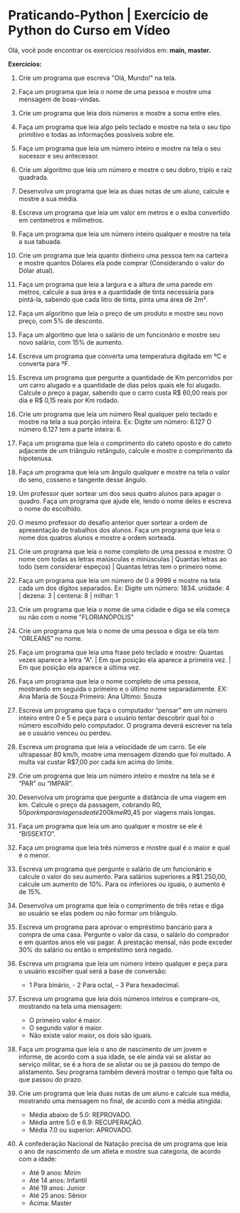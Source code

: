# Praticando-Python | Exercício de Python do Curso em Vídeo

Olá, você pode encontrar os exercícios resolvidos em: **main, master.**

**Exercícios:**

01) Crie um programa que escreva "Olá, Mundo!" na tela.

2) Faça um programa que leia o nome de uma pessoa e mostre uma mensagem de boas-vindas.

3) Crie um programa que leia dois números e mostre a soma entre eles.

4) Faça um programa que leia algo pelo teclado e mostre na tela o seu tipo primitivo e todas as informações possíveis sobre ele.

5) Faça um programa que leia um número inteiro e mostre na tela o seu sucessor e seu antecessor.

6) Crie um algoritmo que leia um número e mostre o seu dobro, triplo e raiz quadrada.

7) Desenvolva um programa que leia as duas notas de um aluno, calcule e mostre a sua média.

8) Escreva um programa que leia um valor em metros e o exiba convertido em centimetros e milimetros.

9) Faça um programa que leia um número inteiro qualquer e mostre na tela a sua tabuada.

10) Crie um programa que leia quanto dinheiro uma pessoa tem na carteira e mostre quantos Dólares ela pode comprar (Considerando o valor do Dólar atual).

11) Faça um programa que leia a largura e a altura de uma parede em metros, calcule a sua área e a quantidade de tinta necessária para pintá-la, sabendo que cada litro de tinta, pinta uma área de 2m².

12) Faça um algoritmo que leia o preço de um produto e mostre seu novo preço, com 5% de desconto.

13) Faça um algoritmo que leia o salário de um funcionário e mostre seu novo salário, com 15% de aumento.

14) Escreva um programa que converta uma temperatura digitada em ºC e converta para ºF.

15) Escreva um programa que pergunte a quantidade de Km percorridos por um carro alugado e a quantidade de dias pelos quais ele foi alugado. Calcule o preço a pagar, sabendo que o carro custa R$ 60,00 reais por dia e R$ 0,15 reais por Km rodado.

16) Crie um programa que leia um número Real qualquer pelo teclado e mostre na tela a sua porção inteira.
    Ex: Digite um número: 6.127
    O número 6.127 tem a parte inteira: 6.

17) Faça um programa que leia o comprimento do cateto oposto e do cateto adjacente de um triângulo retângulo, calcule e mostre o comprimento da hipotenusa.

18) Faça um programa que leia um ângulo qualquer e mostre na tela o valor do seno, cosseno e tangente desse ângulo.

19) Um professor quer sortear um dos seus quatro alunos para apagar o quadro. Faça um programa que ajude ele, lendo o nome deles e escreva o nome do escolhido.

20) O mesmo professor do desafio anterior quer sortear a ordem de apresentação de trabalhos dos alunos. Faça um programa que leia o nome dos quatros alunos e mostre a ordem sorteada.

21) Crie um programa que leia o nome completo de uma pessoa e mostre: O nome com todas as letras maiúsculas e minúsculas | Quantas letras ao todo (sem considerar espeços) | Quantas letras tem o primeiro nome.

22) Faça um programa que leia um número de 0 a 9999 e mostre na tela cada um dos dígitos separados.
    Ex: Digite um número: 1834.
    unidade: 4 | dezena: 3 | centena: 8 | milhar: 1 

23) Crie um programa que leia o nome de uma cidade e diga se ela começa ou não com o nome "FLORIANÓPOLIS"
24) Crie um programa que leia o nome de uma pessoa e diga se ela tem “ORLEANS” no nome. 

25) Faça um programa que leia uma frase pelo teclado e mostre: Quantas vezes aparece a letra “A”. | Em que posição ela aparece a primeira vez. | Em que posição ela aparece a última vez. 

26) Faça um programa que leia o nome completo de uma pessoa, mostrando em seguida o primeiro e o último nome separadamente.
EX: Ana Maria de Souza
Primeiro: Ana
Último: Souza 

27) Escreva um programa que faça o computador “pensar” em um número inteiro entre 0 e 5 e peça para o usuário tentar descobrir qual foi o número escolhido pelo computador. O programa deverá escrever na tela se o usuário venceu ou perdeu. 

28) Escreva um programa que leia a velocidade de um carro. Se ele ultrapassar 80 km/h, mostre uma mensagem dizendo que foi multado. A multa vai custar R$7,00 por cada km acima do limite. 

29) Crie um programa que leia um número inteiro e mostre na tela se é “PAR” ou “IMPAR”. 

30) Desenvolva um programa que pergunte a distância de uma viagem em km. Calcule o preço da passagem, cobrando R$0,50 por km para viagens de até 200 km e R$0,45 por viagens mais longas. 

31) Faça um programa que leia um ano qualquer e mostre se ele é “BISSEXTO”. 

32) Faça um programa que leia três números e mostre qual é o maior e qual é o menor. 

33) Escreva um programa que pergunte o salário de um funcionário e calcule o valor do seu aumento. Para salários superiores a R$1.250,00, calcule um aumento de 10%. Para os inferiores ou iguais, o aumento é de 15%. 

34) Desenvolva um programa que leia o comprimento de três retas e diga ao usuário se elas podem ou não formar um triângulo.

35) Escreva um programa para aprovar o empréstimo bancário para a compra de uma casa. Pergunte o valor da casa, o salário do comprador e em quantos anos ele vai pagar. A prestação mensal, não pode exceder 30% do salário ou então o empréstimo será negado.

36) Escreva um programa que leia um número inteiro qualquer e peça para o usuário escolher qual será a base de conversão:
    - 1 Para binário, - 2 Para octal, - 3 Para hexadecimal.

37) Escreva um programa que leia dois números inteiros e comprare-os, mostrando na tela uma mensagem:
    - O primeiro valor é maior.
    - O segundo valor é maior.
    - Não existe valor maior, os dois são iguais.

38) Faça um programa que leia o ano de nascimento de um jovem e informe, de acordo com a sua idade, se ele ainda vai se alistar ao serviço militar, se é a hora de se alistar ou se já passou do tempo de alistamento. Seu programa também deverá mostrar o tempo que falta ou que passou do prazo.

39) Crie um programa que leia duas notas de um aluno e calcule sua média, mostrando uma mensagem no final, de acordo com a média atingida:
    - Média abaixo de 5.0: REPROVADO.
    - Média antre 5.0 e 6.9: RECUPERAÇÃO.
    - Média 7.0 ou superior: APROVADO.

40) A confederação Nacional de Natação precisa de um programa que leia o ano de nascimento de um atleta e mostre sua categoria, de acordo com a idade:
    - Até 9 anos: Mirim
    - Até 14 anos: Infantil
    - Até 19 anos: Junior
    - Até 25 anos: Sênior
    - Acima: Master
